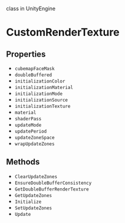 class in UnityEngine
# CustomRenderTexture

## Properties
- `cubemapFaceMask`
- `doubleBuffered`
- `initializationColor`
- `initializationMaterial`
- `initializationMode`
- `initializationSource`
- `initializationTexture`
- `material`
- `shaderPass`
- `updateMode`
- `updatePeriod`
- `updateZoneSpace`
- `wrapUpdateZones`
## Methods
- `ClearUpdateZones`
- `EnsureDoubleBufferConsistency`
- `GetDoubleBufferRenderTexture`
- `GetUpdateZones`
- `Initialize`
- `SetUpdateZones`
- `Update`
